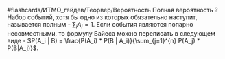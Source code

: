 #flashcards/ИТМО_гейдев/Теорвер/Вероятность
Полная вероятность
?
Набор событий, хотя бы одно из которых обязательно наступит, называется полным - $\sum_{i} A_i = 1$.
Если события являются попарно несовместными, то формулу Байеса можно переписать в следующем виде - $P(A_i | B) = \frac{P(A_i) * P(B | A_i)}{\sum_{j=1}^{n} P(A_j) * P(B|A_j)}$.
